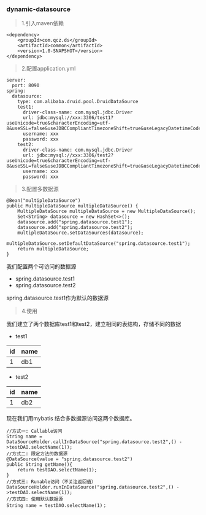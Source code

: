 ### dynamic-datasource

> 1.引入maven依赖

```
<dependency>
    <groupId>com.qcz.ds</groupId>
    <artifactId>common</artifactId>
    <version>1.0-SNAPSHOT</version>
</dependency>
```

> 2.配置application.yml

```
server:
  port: 8090
spring:
  datasource:
    type: com.alibaba.druid.pool.DruidDataSource
    test1:
      driver-class-name: com.mysql.jdbc.Driver
      url: jdbc:mysql://xxx:3306/test1?useUnicode=true&characterEncoding=utf-8&useSSL=false&useJDBCCompliantTimezoneShift=true&useLegacyDatetimeCode=false&serverTimezone=UTC&zeroDateTimeBehavior=convertToNull
      username: xxx
      password: xxx
    test2:
      driver-class-name: com.mysql.jdbc.Driver
      url: jdbc:mysql://xxx:3306/test2?useUnicode=true&characterEncoding=utf-8&useSSL=false&useJDBCCompliantTimezoneShift=true&useLegacyDatetimeCode=false&serverTimezone=UTC&zeroDateTimeBehavior=convertToNull
      username: xxx
      password: xxx
```

> 3.配置多数据源

```
@Bean("multipleDataSource")
public MultipleDataSource multipleDataSource() {
    MultipleDataSource multipleDataSource = new MultipleDataSource();
    Set<String> datasource = new HashSet<>();
    datasource.add("spring.datasource.test1");
    datasource.add("spring.datasource.test2");
    multipleDataSource.setDataSources(datasource);
    multipleDataSource.setDefaultDataSource("spring.datasource.test1");
    return multipleDataSource;
}
```
我们配置两个可访问的数据源

- spring.datasource.test1
- spring.datasource.test2

spring.datasource.test1作为默认的数据源

> 4.使用

我们建立了两个数据库test1和test2，建立相同的表结构，存储不同的数据

- test1

| id | name |
| ------ | ------ |
| 1 | db1 | 

- test2

| id | name |
| ------ | ------ |
| 1 | db2| 

现在我们用mybatis 结合多数据源访问这两个数据库。

```
//方式一: Callable访问
String name = DataSourceHolder.callInDataSource("spring.datasource.test2",() ->testDAO.selectName(1));
//方式二: 限定方法的数据源
@DataSource(value = "spring.datasource.test2")
public String getName(){
    return testDAO.selectName(1);
}
//方式三: Runable访问（不关注返回值）
DataSourceHolder.runInDataSource("spring.datasource.test2",() ->testDAO.selectName(1));
//方式四: 使用默认数据源
String name = testDAO.selectName(1)；
```






